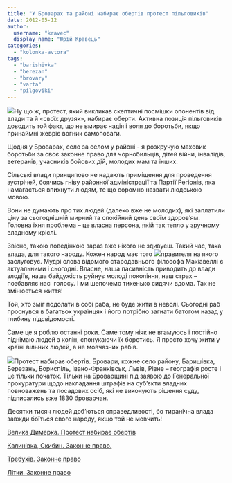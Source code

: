 ```yaml
---
title: "У Броварах та районі набирає обертів протест пільговиків"
date: 2012-05-12
author: 
  username: "kravec"
  display_name: "Юрій Кравець"
categories: 
  - "kolonka-avtora"
tags: 
  - "barishivka"
  - "berezan"
  - "brovary"
  - "varta"
  - "pilgoviki"
---
```


[![](https://mpz.brovary.org/wp-content/uploads/2012/05/IMG_8467.jpg)](https://mpz.brovary.org/wp-content/uploads/2012/05/IMG_8467.jpg)Ну що ж, протест, який викликав скептичні посмішки опонентів від влади та й «своїх друзяк», набирає оберти. Активна позиція пільговиків доводить той факт, що не вмирає надія і воля до боротьби, якщо принаймні жевріє вогник самоповаги.

Щодня у Броварах, село за селом у районі - я розкручую маховик боротьби за своє законне право для чорнобильців, дітей війни, інвалідів, ветеранів, учасників бойових дій, молодих мам та інших.

Сільські влади принципово не надають приміщення для проведення зустрічей, боячись гніву районної адміністрації та Партії Регіонів, яка намагається впихнути людям, те що соромно назвати людською мовою.

Вони не думають про тих людей (далеко вже не молодих), які заплатили ціну за сьогоднішній мирний та спокійний день своїм здоров’ям.  Головна їхня проблема – це власна персона, якій так тепло у зручному владному кріслі.

Звісно, такою поведінкою зараз вже нікого не здивуєш. Такий час, така влада, для такого народу. Кожен народ має того [![](https://mpz.brovary.org/wp-content/uploads/2012/05/IMG_8190.jpg)](https://mpz.brovary.org/wp-content/uploads/2012/05/IMG_8190.jpg)правителя на якого заслуговує. Мудрі слова відомого стародавнього філософа Макіавеллі є актуальними і сьогодні. Власне, наша пасивність приводить до влади злодіїв, наша байдужість руйнує молоді покоління, наш страх – позбавляє нас  голосу. І ми шепочемо тихенько сидячи вдома. Так не змінюється життя!

Той, хто зміг подолати в собі раба, не буде жити в неволі. Сьогодні раб проснувся в багатьох українцях і його потрібно загнати батогом назад у глибину підсвідомості.

Саме це я роблю останні роки. Саме тому ніяк не вгамуюсь і постійно піднімаю людей з колін, спонукаючи їх боротись. Я просто хочу жити у країні вільних людей, а не мовчазних рабів.

[](https://mpz.brovary.org/wp-content/uploads/2012/05/IMG_8477.jpg)[![](https://mpz.brovary.org/wp-content/uploads/2012/05/IMG_84771.jpg)](https://mpz.brovary.org/wp-content/uploads/2012/05/IMG_84771.jpg)Протест набирає обертів. Бровари, кожне село району, Баришівка, Березань, Бориспіль, Івано-Франківськ, Львів, Рівне – географія росте і це тільки початок. Тільки на Броварщині під заявою до Генеральної прокуратури щодо накладання штрафів на суб’єкти владних повноважень та посадових осіб, які не виконують рішення суду, підписались вже 1830 броварчан.

[](https://mpz.brovary.org/wp-content/uploads/2012/05/IMG_8477.jpg)Десятки тисяч людей доб’ються справедливості, бо тиранічна влада завжди боїться свого народу, якщо той не мовчить!

[Велика Димерка. Протест набирає обертів](https://www.youtube.com/watch?v=r9F2LEQkJ1w)

[Калинівка, Скибин. Законне право.](https://www.youtube.com/watch?v=NR5raMkFAG4)

[Требухів. Законне право](https://www.youtube.com/watch?v=_anyJl-FsWI)

[Літки. Законне право](https://www.youtube.com/watch?v=0COaUGKow0g)
